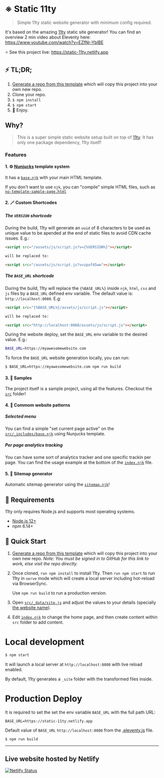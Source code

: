 # ※ Static 11ty

> Simple 11ty static website generator with minimum config required.

It's based on the amazing [11ty](https://github.com/11ty/eleventy) static site generator! You can find an overview 2 min video about Eleventy here: https://www.youtube.com/watch?v=EZfNr-YblBE

⭐️ See this project live: https://static-11ty.netlify.app

## ⚡️ TL;DR;

1. [Generate a repo from this template](https://github.com/nalmeida/static-11ty/generate) which will copy this project into your own new repo.
2. Clone your repo.
3. `$ npm install`
4. `$ npm start`
5. 🤩 Enjoy.


## Why?

> This is a super simple static website setup built on top of [11ty](https://github.com/11ty/eleventy). It has only one package dependency, 11ty itself!

### Features

#### 1. ⚙️ [Nunjucks](https://mozilla.github.io/nunjucks/templating.html) template system

It has a [`base.njk`](src/_includes/base.njk) with your main HTML template.

If you don't want to use `njk`, you can "compile" simple HTML files, such as [`no-template-sample-page.html`](src/no-template-sample-page.html)

#### 2. 🪄 Custom Shortcodes

##### The `VERSION` shortcode

During the build, 11ty will generate an `uuid` of 8 characters to be used as unique value to be apended at the end of static files to avoid CDN cache issues. E.g.:

```html
<script src="/assets/js/script.js?v={%VERSION%}"></script>

will be replaced to:

<script src="/assets/js/script.js?v=zpuf45ww"></script>
```

##### The `BASE_URL` shortcode

During the build, 11ty will replace the `{%BASE_URL%}` inside `njk`, `html`, `css` and `js` files by a `BASE_URL` defined env variable. The default value is: `http://localhost:8080`. E.g:

```html
<script src="{%BASE_URL%}/assets/js/script.js"></script>

will be replaced to:

<script src="http://localhost:8080/assets/js/script.js"></script>
```

During the website deploy, set the `BASE_URL` env variable to the desired value. E.g.:

```sh
BASE_URL=https://myawesomewebsite.com
```

To force the `BASE_URL` website generation locally, you can run:

```sh
$ BASE_URL=https://myawesomewebsite.com npm run build
```

#### 3. 📂 Samples

The project itself is a sample project, using all the features. Checkout the [`src`](src/) folder!

#### 4. 🔁 Commom website patterns

##### Selected menu

You can find a simple "set current page active" on the [`src/_includes/base.njk`](src/_includes/base.njk#16) using Nunjucks template.

##### Per page analytics tracking

You can have some sort of analytics tracker and one specific trackin per page. You can find the usage example at the bottom of the  [`index.njk`](src/index.njk#L24) file.

#### 5. 🧭 Sitemap generator

Automatic sitemap generator using the [`sitemap.njk`](src/sitemap.njk)!

## 📌 Requirements

11ty only requires Node.js and supports most operating systems.

- [Node.js 12+](https://www.11ty.dev/blog/eleventy-one-point-oh/#breaking-changes)
- npm 6.14+

## 🏁 Quick Start

1. [Generate a repo from this template](https://github.com/nalmeida/static-11ty/generate) which will copy this project into your own new repo. _Note: You must be signed in to GitHub for this link to work, else visit the repo directly._

2. Once cloned, `run npm install` to install 11ty. Then `run npm start` to run 11ty in `serve` mode which will create a local server including hot-reload via BrowserSync.

	Use `npm run build` to run a production version.

3. Open [`src/_data/site.js`](src/_data/site.js) and adjust the values to your details (specially [the website name](src/_data/site.js#L3)).

4. Edit [`index.njk`](src/index.njk) to change the home page, and then create content within `src` folder to add content.

# Local development

```sh
$ npm start
```

It will launch a local server at `http://localhost:8080` with live reload enabled.

By default, 11ty generates a `_site` folder with the transformed files inside.

# Production Deploy

It is required to set the set the env variable `BASE_URL` with the full path URL:

```
BASE_URL=https://static-11ty.netlify.app
```

Default value of `BASE_URL` `http://localhost:8080` from the [.eleventy.js](src/_data/site.js#L2) file.

```sh
$ npm run build
```

---

## Live website hosted by Netlify

[![Netlify Status](https://api.netlify.com/api/v1/badges/ea46593b-6007-4d46-907e-1224b2f58a37/deploy-status)](https://app.netlify.com/sites/static-11ty/deploys)